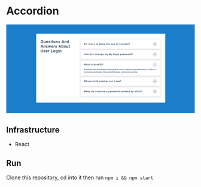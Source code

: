 # Accordion

![Accordion](../assets/screenshots/accordion.png)

## Infrastructure

- React

## Run

Clone this repository, cd into it then run `npm i && npm start`
